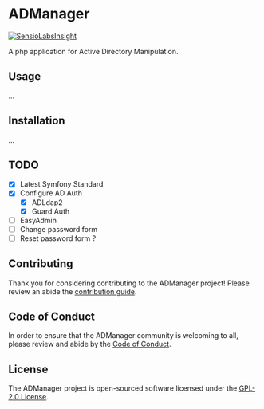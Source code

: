 # ADManager

[![SensioLabsInsight](https://insight.sensiolabs.com/projects/28e7482c-aac0-4fab-8b37-b07609fa8c83/big.png)](https://insight.sensiolabs.com/projects/28e7482c-aac0-4fab-8b37-b07609fa8c83)

A php application for Active Directory Manipulation.

## Usage
...


## Installation
...


## TODO
- [X] Latest Symfony Standard
- [X] Configure AD Auth
    - [X] ADLdap2
    - [X] Guard Auth
- [ ] EasyAdmin
- [ ] Change password form
- [ ] Reset password form ?

## Contributing

Thank you for considering contributing to the ADManager project! Please review an abide the [contribution guide](docs/CONTRIBUTING.md).

## Code of Conduct

In order to ensure that the ADManager community is welcoming to all, please review and abide by the [Code of Conduct](docs/CODE_OF_CONDUCT.md).

## License

The ADManager project is open-sourced software licensed under the [GPL-2.0 License](LICENSE.md).
